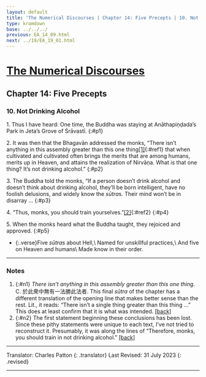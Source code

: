 ```yaml
---
layout: default
title: 'The Numerical Discourses | Chapter 14: Five Precepts | 10. Not Drinking Alcohol'
type: kramdown
base: ../../../
previous: EA_14_09.html
next: ../19/EA_19_01.html
---
```


# [The Numerical Discourses](../index.html)
## Chapter 14: Five Precepts
### 10. Not Drinking Alcohol

1\. Thus I have heard: One time, the Buddha was staying at Anāthapiṇḍada’s Park in Jeta’s Grove of Śrāvastī.
{:#p1}

2\. It was then that the Bhagavān addressed the monks, “There isn’t anything in this assembly greater than this one thing[\[1\]](#n1){:#ref1} that when cultivated and cultivated often brings the merits that are among humans, merits up in Heaven, and attains the realization of Nirvāṇa. What is that one thing? It’s not drinking alcohol.”
{:#p2}

3\. The Buddha told the monks, “If a person doesn’t drink alcohol and doesn’t think about drinking alcohol, they’ll be born intelligent, have no foolish delusions, and widely know the <em>sūtra</em>s. Their mind won’t be in disarray … 
{:#p3}

4\. “Thus, monks, you should train yourselves.”[\[2\]](#n2){:#ref2}
{:#p4}

5\. When the monks heard what the Buddha taught, they rejoiced and approved.
{:#p5}

* {:.verse}Five <em>sūtra</em>s about Hell,\\
Named for unskillful practices,\\
And five on Heaven and humans\\
Made know in their order.

---

### Notes

1. {:#n1} <em>There isn’t anything in this assembly greater than this one thing</em>. C. 於此衆中無有一法勝此法者. This final <em>sūtra</em> of the chapter has a different translation of the opening line that makes better sense than the rest. Lit., it reads: “There isn’t a single thing greater than this thing …” This does at least confirm that it is what was intended. [\[back\]](#ref1)
2. {:#n2} The first statement beginning these conclusions has been lost. Since these pithy statements were unique to each text, I’ve not tried to reconstruct it. Presumably, it was along the lines of “Therefore, monks, you should train in not drinking alcohol.” [\[back\]](#ref2)

---

Translator: Charles Patton
{: .translator}
Last Revised: 31 July 2023
{: .revised}

---
